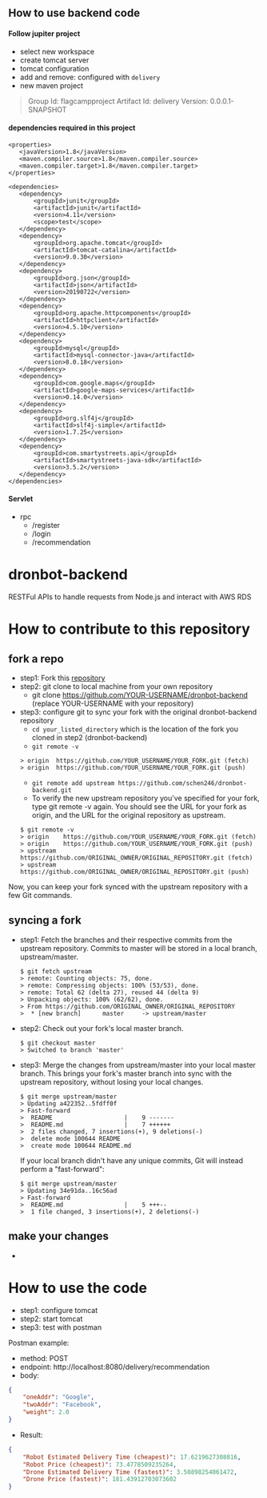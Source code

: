 ## How to use backend code

#### Follow jupiter project 
- select new workspace
- create tomcat server
- tomcat configuration
- add and remove: configured with `delivery`
- new maven project
> Group Id: flagcampproject
> Artifact Id: delivery
> Version: 0.0.0.1-SNAPSHOT

#### dependencies required in this project
```
<properties>
   <javaVersion>1.8</javaVersion>
   <maven.compiler.source>1.8</maven.compiler.source>
   <maven.compiler.target>1.8</maven.compiler.target>
</properties>

<dependencies>
   <dependency>
       <groupId>junit</groupId>
       <artifactId>junit</artifactId>
       <version>4.11</version>
       <scope>test</scope>
   </dependency>
   <dependency>
       <groupId>org.apache.tomcat</groupId>
       <artifactId>tomcat-catalina</artifactId>
       <version>9.0.30</version>
   </dependency>
   <dependency>
       <groupId>org.json</groupId>
       <artifactId>json</artifactId>
       <version>20190722</version>
   </dependency>
   <dependency>
       <groupId>org.apache.httpcomponents</groupId>
       <artifactId>httpclient</artifactId>
       <version>4.5.10</version>
   </dependency>
   <dependency>
       <groupId>mysql</groupId>
       <artifactId>mysql-connector-java</artifactId>
       <version>8.0.18</version>
   </dependency>
   <dependency>
       <groupId>com.google.maps</groupId>
       <artifactId>google-maps-services</artifactId>
       <version>0.14.0</version>
   </dependency>
   <dependency>
       <groupId>org.slf4j</groupId>
       <artifactId>slf4j-simple</artifactId>
       <version>1.7.25</version>
   </dependency>
   <dependency>
       <groupId>com.smartystreets.api</groupId>
	   <artifactId>smartystreets-java-sdk</artifactId>
	   <version>3.5.2</version>
   </dependency>
</dependencies>
```

#### Servlet
- rpc
  - /register
  - /login
  - /recommendation

# dronbot-backend
RESTFul APIs to handle requests from Node.js and interact with AWS RDS

# How to contribute to this repository

## fork a repo
- step1: Fork this [repository](https://github.com/schen246/dronbot-backend.git)
- step2: git clone to local machine from your own repository
    - git clone https://github.com/YOUR-USERNAME/dronbot-backend (replace YOUR-USERNAME with your repository)
- step3: configure git to sync your fork with the original dronbot-backend repository
    - `cd your_listed_directory` which is the location of the fork you cloned in step2 (dronbot-backend)
    - `git remote -v`
    ```
    > origin  https://github.com/YOUR_USERNAME/YOUR_FORK.git (fetch)
    > origin  https://github.com/YOUR_USERNAME/YOUR_FORK.git (push)
    ```
    - `git remote add upstream https://github.com/schen246/dronbot-backend.git`
    - To verify the new upstream repository you've specified for your fork, type git remote -v again. You should see the URL for your fork as origin, and the URL for the original repository as upstream.
    ```
    $ git remote -v
    > origin    https://github.com/YOUR_USERNAME/YOUR_FORK.git (fetch)
    > origin    https://github.com/YOUR_USERNAME/YOUR_FORK.git (push)
    > upstream  https://github.com/ORIGINAL_OWNER/ORIGINAL_REPOSITORY.git (fetch)
    > upstream  https://github.com/ORIGINAL_OWNER/ORIGINAL_REPOSITORY.git (push)
    ```
Now, you can keep your fork synced with the upstream repository with a few Git commands.
## syncing a fork
- step1: Fetch the branches and their respective commits from the upstream repository. Commits to master will be stored in a local branch, upstream/master.
    ```
    $ git fetch upstream
    > remote: Counting objects: 75, done.
    > remote: Compressing objects: 100% (53/53), done.
    > remote: Total 62 (delta 27), reused 44 (delta 9)
    > Unpacking objects: 100% (62/62), done.
    > From https://github.com/ORIGINAL_OWNER/ORIGINAL_REPOSITORY
    >  * [new branch]      master     -> upstream/master
    ```
- step2: Check out your fork's local master branch.
    ```
    $ git checkout master
    > Switched to branch 'master'
    ```
- step3: Merge the changes from upstream/master into your local master branch. This brings your fork's master branch into sync with the upstream repository, without losing your local changes.
    ```
    $ git merge upstream/master
    > Updating a422352..5fdff0f
    > Fast-forward
    >  README                    |    9 -------
    >  README.md                 |    7 ++++++
    >  2 files changed, 7 insertions(+), 9 deletions(-)
    >  delete mode 100644 README
    >  create mode 100644 README.md
    ```
    If your local branch didn't have any unique commits, Git will instead perform a "fast-forward":
    ```
    $ git merge upstream/master
    > Updating 34e91da..16c56ad
    > Fast-forward
    >  README.md                 |    5 +++--
    >  1 file changed, 3 insertions(+), 2 deletions(-)
    ```
## make your changes
- 

# How to use the code
- step1: configure tomcat 
- step2: start tomcat 
- step3: test with postman

Postman example:
- method: POST
- endpoint: http://localhost:8080/delivery/recommendation
- body:
```json
{
    "oneAddr": "Google",
    "twoAddr": "Facebook",
    "weight": 2.0
}
```
- Result:
```json
{
    "Robot Estimated Delivery Time (cheapest)": 17.6219627308816,
    "Robot Price (cheapest)": 73.4778509235264,
    "Drone Estimated Delivery Time (fastest)": 3.50898254061472,
    "Drone Price (fastest)": 181.43912703073602
}
```




















